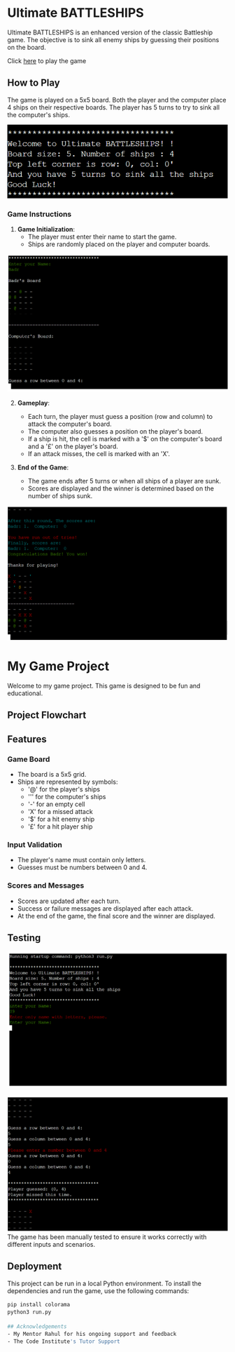 # Ultimate BATTLESHIPS

Ultimate BATTLESHIPS is an enhanced version of the classic Battleship game. The objective is to sink all enemy ships by guessing their positions on the board.

Click [here](https://battlefield-python-5157ebccf7e2.herokuapp.com/) to play the game
## How to Play

The game is played on a 5x5 board. Both the player and the computer place 4 ships on their respective boards. The player has 5 turns to try to sink all the computer's ships.

![description](./images/explanation.PNG)

### Game Instructions

1. **Game Initialization**:
   - The player must enter their name to start the game.
   - Ships are randomly placed on the player and computer boards.

![Start](./images/startGame.PNG)

2. **Gameplay**:
   - Each turn, the player must guess a position (row and column) to attack the computer's board.
   - The computer also guesses a position on the player's board.
   - If a ship is hit, the cell is marked with a '$' on the computer's board and a '£' on the player's board.
   - If an attack misses, the cell is marked with an 'X'.

3. **End of the Game**:
   - The game ends after 5 turns or when all ships of a player are sunk.
   - Scores are displayed and the winner is determined based on the number of ships sunk.

![score](./images/score.PNG)

# My Game Project

Welcome to my game project. This game is designed to be fun and educational.

## Project Flowchart



## Features


### Game Board

- The board is a 5x5 grid.
- Ships are represented by symbols:
  - '@' for the player's ships
  - '\'' for the computer's ships
  - '-' for an empty cell
  - 'X' for a missed attack
  - '$' for a hit enemy ship
  - '£' for a hit player ship

### Input Validation

- The player's name must contain only letters.
- Guesses must be numbers between 0 and 4.

### Scores and Messages

- Scores are updated after each turn.
- Success or failure messages are displayed after each attack.
- At the end of the game, the final score and the winner are displayed.

## Testing

![testName](./images/testName.PNG)

![test](./images/testing.PNG)
The game has been manually tested to ensure it works correctly with different inputs and scenarios.

## Deployment

This project can be run in a local Python environment. To install the dependencies and run the game, use the following commands:

```bash
pip install colorama
python3 run.py

## Acknowledgements
- My Mentor Rahul for his ongoing support and feedback
- The Code Institute's Tutor Support
